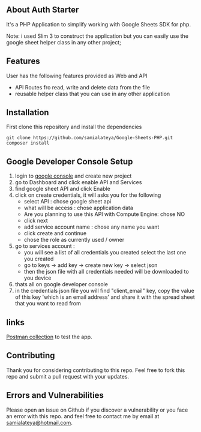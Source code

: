 ## About Auth Starter

It's a PHP Application to simplify working with Google Sheets SDK for php.

Note: i used Slim 3 to construct the application but you can easily use the google sheet helper class in any other project;

## Features

User has the following features provided as Web and API

- API Routes fro read, write and delete data from the file
- reusable helper class that you can use in any other application 


## Installation

First clone this repository and install the dependencies

```
git clone https://github.com/samialateya/Google-Sheets-PHP.git
composer install
```

## Google Developer Console Setup
1. login to [google console](https://console.developers.google.com/) and create new project
2. go to Dashboard and click enable API and Services
3. find google sheet API and click Enable
4. click on create credentials, it will asks you for the following
	* select API : chose google sheet api
	* what will be access : chose application data
	* Are you planning to use this API with Compute Engine: chose NO
	* click next
	* add service account name : chose any name you want
	* click create and continue 
	* chose the role as currently used / owner
5. go to services account :
	* you will see a list of all credentials you created select the last one you created
	* go to keys -> add key -> create new key -> select json
	* then the json file with all credentials needed will be downloaded to you device
6. thats all on google developer console
7. in the credentials json file you will find "client_email" key, copy the value of this key 'which is an email address' and share it with the spread sheet that you want to read from

## links
[Postman collection](https://www.getpostman.com/collections/4ff2d50c8308875ae60b)  to test the app.

## Contributing

Thank you for considering contributing to this repo.
Feel free to fork this repo and submit a pull request with your updates.

## Errors and Vulnerabilities

Please open an issue on Github if you discover a vulnerability or you face an error with this repo.
and feel free to contact me by email at [samialateya@hotmail.com](mailto:samialateya@hotmail.com).
